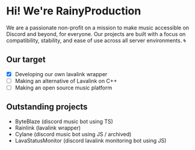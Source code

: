 # Hi! We're RainyProduction

We are a passionate non-profit on a mission to make music accessible on Discord and beyond, for everyone. Our projects are built with a focus on compatibility, stability, and ease of use across all server environments. 🌀

## Our target

- [x] Developing our own lavalink wrapper
- [ ] Making an alternative of Lavalink on C++
- [ ] Making an open source music platform

## Outstanding projects

- ByteBlaze (discord music bot using TS)
- Rainlink (lavalink wrapper)
- Cylane (discord music bot using JS / archived)
- LavaStatusMonitor (discord lavalink monitoring bot using JS)